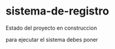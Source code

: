 <h1> sistema-de-registro  </h1>
  Estado del proyecto en construccion

  para ejecutar el sistema debes poner

  
